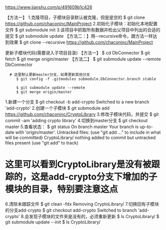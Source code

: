 https://www.jianshu.com/p/491609b1c426

【方法一】
        1.克隆项目，子模块目录默认被克隆，但是是空的
          $ git clone https://github.com/chaconinc/MainProject
        2.初始化子模块：初始化本地配置文件
          $ git submodule init
        3.该项目中抓取所有数据并检出父项目中列出的合适的提交
          $ git submodule update
【方法二：】用--recursive命令，跟方法一样达到效果
          $ git clone --recursive https://github.com/chaconinc/MainProject



更新子模块代码(需要进入子项目目录)
【方法一】
          $ cd DbConnector
          $ git fetch
          $ git merge origin/master
【方法二】
          $ git submodule update --remote DbConnector
    
      # 这里默认更新master分支，如果更新其他分支
         $ git config -f .gitmodules submodule.DbConnector.branch stable
  
         $ git submodule update --remote
         $ git merge origin/master



1.新建一个分支
        $ git checkout -b add-crypto
        Switched to a new branch 'add-crypto'
2.创建一个子模块
        $ git submodule add https://github.com/chaconinc/CryptoLibrary
3.修改子模块代码，并提交
        $ git commit -am 'adding crypto library'
4.切换到master分支
        $ git checkout master
5.查看状态：
        $ git status
        On branch master
        Your branch is up-to-date with 'origin/master'.
        Untracked files:
            (use "git add <file>..." to include in what will be committed)
            CryptoLibrary/
            nothing added to commit but untracked files present (use "git add" to track)
# 这里可以看到CryptoLibrary是没有被跟踪的，这是add-crypto分支下增加的子模块的目录，特别要注意这点
6.清除未跟踪文件
        $ git clean -fdx
        Removing CryptoLibrary/
7.切换回有子模块的分支add-crypto
        $ git checkout add-crypto
        Switched to branch 'add-crypto'
8.会发现子模块的文件夹是没有的，必须重新更新
        $ ls CryptoLibrary/
        $ git submodule update --init
        $ ls CryptoLibrary/
